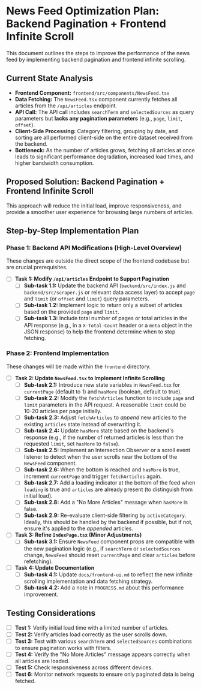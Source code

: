 # News Feed Optimization Plan: Backend Pagination + Frontend Infinite Scroll

This document outlines the steps to improve the performance of the news feed by implementing backend pagination and frontend infinite scrolling.

## Current State Analysis

*   **Frontend Component:** `frontend/src/components/NewsFeed.tsx`
*   **Data Fetching:** The `NewsFeed.tsx` component currently fetches all articles from the `/api/articles` endpoint.
*   **API Call:** The API call includes `searchTerm` and `selectedSources` as query parameters but **lacks any pagination parameters** (e.g., `page`, `limit`, `offset`).
*   **Client-Side Processing:** Category filtering, grouping by date, and sorting are all performed client-side on the entire dataset received from the backend.
*   **Bottleneck:** As the number of articles grows, fetching all articles at once leads to significant performance degradation, increased load times, and higher bandwidth consumption.

## Proposed Solution: Backend Pagination + Frontend Infinite Scroll

This approach will reduce the initial load, improve responsiveness, and provide a smoother user experience for browsing large numbers of articles.

## Step-by-Step Implementation Plan

### Phase 1: Backend API Modifications (High-Level Overview)

These changes are outside the direct scope of the frontend codebase but are crucial prerequisites.

*   [ ] **Task 1: Modify `/api/articles` Endpoint to Support Pagination**
    *   [ ] **Sub-task 1.1:** Update the backend API (`backend/src/index.js` and `backend/src/scraper.js` or relevant data access layer) to accept `page` and `limit` (or `offset` and `limit`) query parameters.
    *   [ ] **Sub-task 1.2:** Implement logic to return only a subset of articles based on the provided `page` and `limit`.
    *   [ ] **Sub-task 1.3:** Include total number of pages or total articles in the API response (e.g., in a `X-Total-Count` header or a `meta` object in the JSON response) to help the frontend determine when to stop fetching.

### Phase 2: Frontend Implementation

These changes will be made within the `frontend` directory.

*   [ ] **Task 2: Update `NewsFeed.tsx` to Implement Infinite Scrolling**
    *   [ ] **Sub-task 2.1:** Introduce new state variables in `NewsFeed.tsx` for `currentPage` (default to 1) and `hasMore` (boolean, default to true).
    *   [ ] **Sub-task 2.2:** Modify the `fetchArticles` function to include `page` and `limit` parameters in the API request. A reasonable `limit` could be 10-20 articles per page initially.
    *   [ ] **Sub-task 2.3:** Adjust `fetchArticles` to *append* new articles to the existing `articles` state instead of overwriting it.
    *   [ ] **Sub-task 2.4:** Update `hasMore` state based on the backend's response (e.g., if the number of returned articles is less than the requested `limit`, set `hasMore` to `false`).
    *   [ ] **Sub-task 2.5:** Implement an Intersection Observer or a scroll event listener to detect when the user scrolls near the bottom of the `NewsFeed` component.
    *   [ ] **Sub-task 2.6:** When the bottom is reached and `hasMore` is true, increment `currentPage` and trigger `fetchArticles` again.
    *   [ ] **Sub-task 2.7:** Add a loading indicator at the bottom of the feed when `loading` is true and `articles` are already present (to distinguish from initial load).
    *   [ ] **Sub-task 2.8:** Add a "No More Articles" message when `hasMore` is false.
    *   [ ] **Sub-task 2.9:** Re-evaluate client-side filtering by `activeCategory`. Ideally, this should be handled by the backend if possible, but if not, ensure it's applied to the *appended* articles.

*   [ ] **Task 3: Refine `IndexPage.tsx` (Minor Adjustments)**
    *   [ ] **Sub-task 3.1:** Ensure `NewsFeed` component props are compatible with the new pagination logic (e.g., if `searchTerm` or `selectedSources` change, `NewsFeed` should reset `currentPage` and clear `articles` before refetching).

*   [ ] **Task 4: Update Documentation**
    *   [ ] **Sub-task 4.1:** Update `docs/frontend-ui.md` to reflect the new infinite scrolling implementation and data fetching strategy.
    *   [ ] **Sub-task 4.2:** Add a note in `PROGRESS.md` about this performance improvement.

## Testing Considerations

*   [ ] **Test 1:** Verify initial load time with a limited number of articles.
*   [ ] **Test 2:** Verify articles load correctly as the user scrolls down.
*   [ ] **Test 3:** Test with various `searchTerm` and `selectedSources` combinations to ensure pagination works with filters.
*   [ ] **Test 4:** Verify the "No More Articles" message appears correctly when all articles are loaded.
*   [ ] **Test 5:** Check responsiveness across different devices.
*   [ ] **Test 6:** Monitor network requests to ensure only paginated data is being fetched.

